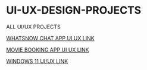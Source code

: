 # UI-UX-DESIGN-PROJECTS
ALL UI/UX PROJECTS


[WHATSNOW CHAT APP UI UX LINK](https://www.figma.com/file/r1cJG5v0ykgkmYgXGkjWhG/Movie-App?node-id=0%3A1&t=Y0eTkWlxbih2S6y3-1)

[MOVIE BOOKING APP UI UX LINK]( https://www.figma.com/file/iaNVGEZiR7lgxGDwLT6p1N/windows-11?node-id=0%3A1&t=zPLyO9WDyTU6Ba7g-1)

[WINDOWS 11 UI/UX LINK](https://www.figma.com/file/pRX81qXHACHcqDkoBRzz8i/Whatsapp-ui%2Fux?node-id=0%3A1&t=seQr9sFFe57A73Rw-1)
